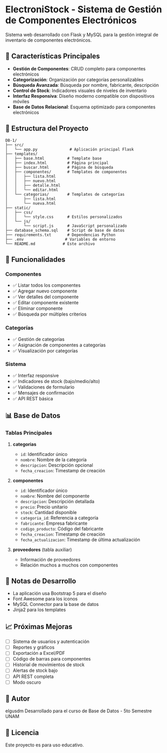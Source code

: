 # ElectroniStock - Sistema de Gestión de Componentes Electrónicos

Sistema web desarrollado con Flask y MySQL para la gestión integral de inventario de componentes electrónicos.

## 🚀 Características Principales

- **Gestión de Componentes**: CRUD completo para componentes electrónicos
- **Categorización**: Organización por categorías personalizables
- **Búsqueda Avanzada**: Búsqueda por nombre, fabricante, descripción
- **Control de Stock**: Indicadores visuales de niveles de inventario
- **Interfaz Responsiva**: Diseño moderno compatible con dispositivos móviles
- **Base de Datos Relacional**: Esquema optimizado para componentes electrónicos


## 📁 Estructura del Proyecto

```
DB-1/
├── src/
│   └── app.py              # Aplicación principal Flask
├── templates/
│   ├── base.html          # Template base
│   ├── index.html         # Página principal
│   ├── buscar.html        # Página de búsqueda
│   ├── componentes/       # Templates de componentes
│   │   ├── lista.html
│   │   ├── nuevo.html
│   │   ├── detalle.html
│   │   └── editar.html
│   └── categorias/        # Templates de categorías
│       ├── lista.html
│       └── nueva.html
├── static/
│   ├── css/
│   │   └── style.css      # Estilos personalizados
│   └── js/
│       └── script.js      # JavaScript personalizado
├── database_schema.sql    # Script de base de datos
├── requirements.txt       # Dependencias Python
├── .env                  # Variables de entorno
└── README.md            # Este archivo
```

## 🎯 Funcionalidades

### Componentes
- ✅ Listar todos los componentes
- ✅ Agregar nuevo componente
- ✅ Ver detalles del componente
- ✅ Editar componente existente
- ✅ Eliminar componente
- ✅ Búsqueda por múltiples criterios

### Categorías
- ✅ Gestión de categorías
- ✅ Asignación de componentes a categorías
- ✅ Visualización por categorías

### Sistema
- ✅ Interfaz responsive
- ✅ Indicadores de stock (bajo/medio/alto)
- ✅ Validaciones de formulario
- ✅ Mensajes de confirmación
- ✅ API REST básica

## 📊 Base de Datos

### Tablas Principales

1. **categorias**
   - `id`: Identificador único
   - `nombre`: Nombre de la categoría
   - `descripcion`: Descripción opcional
   - `fecha_creacion`: Timestamp de creación

2. **componentes**
   - `id`: Identificador único
   - `nombre`: Nombre del componente
   - `descripcion`: Descripción detallada
   - `precio`: Precio unitario
   - `stock`: Cantidad disponible
   - `categoria_id`: Referencia a categoría
   - `fabricante`: Empresa fabricante
   - `codigo_producto`: Código del fabricante
   - `fecha_creacion`: Timestamp de creación
   - `fecha_actualizacion`: Timestamp de última actualización

3. **proveedores** (tabla auxiliar)
   - Información de proveedores
   - Relación muchos a muchos con componentes


## 📝 Notas de Desarrollo

- La aplicación usa Bootstrap 5 para el diseño
- Font Awesome para los iconos
- MySQL Connector para la base de datos
- Jinja2 para los templates


## 📈 Próximas Mejoras

- [ ] Sistema de usuarios y autenticación
- [ ] Reportes y gráficos
- [ ] Exportación a Excel/PDF
- [ ] Código de barras para componentes
- [ ] Historial de movimientos de stock
- [ ] Alertas de stock bajo
- [ ] API REST completa
- [ ] Modo oscuro

## 👤 Autor

elgusdm
Desarrollado para el curso de Base de Datos - 5to Semestre UNAM

## 📄 Licencia

Este proyecto es para uso educativo.
